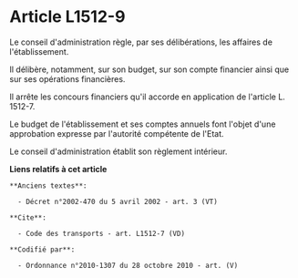 # Article L1512-9

Le conseil d'administration règle, par ses délibérations, les affaires de l'établissement. 

Il délibère, notamment, sur son budget, sur son compte financier ainsi que sur ses opérations financières. 

Il arrête les concours financiers qu'il accorde en application de l'article L. 1512-7. 

Le budget de l'établissement et ses comptes annuels font l'objet d'une approbation expresse par l'autorité compétente de
l'Etat. 

Le conseil d'administration établit son règlement intérieur.

**Liens relatifs à cet article**

	**Anciens textes**:

	  - Décret n°2002-470 du 5 avril 2002 - art. 3 (VT)

	**Cite**:

	  - Code des transports - art. L1512-7 (VD)

	**Codifié par**:

	  - Ordonnance n°2010-1307 du 28 octobre 2010 - art. (V)
